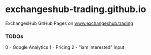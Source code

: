 # exchangeshub-trading.github.io
ExchangesHub GitHub Pages on www.exchangeshub.trading

### TODOs
0 - Google Analytics
1 - Pricing
2 - "iam interested" input
